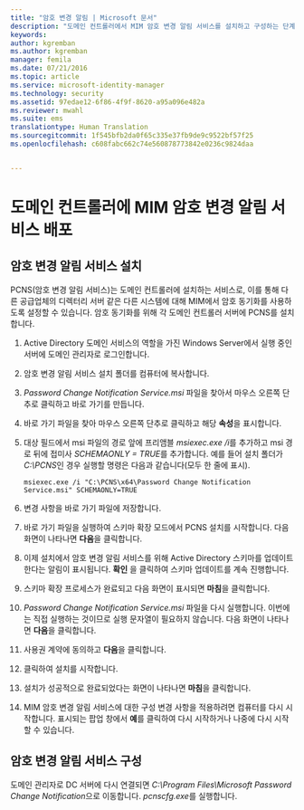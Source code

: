 ```yaml
---
title: "암호 변경 알림 | Microsoft 문서"
description: "도메인 컨트롤러에서 MIM 암호 변경 알림 서비스를 설치하고 구성하는 단계를 알아봅니다."
keywords: 
author: kgremban
ms.author: kgremban
manager: femila
ms.date: 07/21/2016
ms.topic: article
ms.service: microsoft-identity-manager
ms.technology: security
ms.assetid: 97edae12-6f86-4f9f-8620-a95a096e482a
ms.reviewer: mwahl
ms.suite: ems
translationtype: Human Translation
ms.sourcegitcommit: 1f545bfb2da0f65c335e37fb9de9c9522bf57f25
ms.openlocfilehash: c608fabc662c74e560878773842e0236c9824daa


---
```


# <a name="deploy-the-mim-password-change-notification-service-on-a-domain-controller"></a>도메인 컨트롤러에 MIM 암호 변경 알림 서비스 배포

## <a name="install-the-password-change-notification-service"></a>암호 변경 알림 서비스 설치
PCNS(암호 변경 알림 서비스)는 도메인 컨트롤러에 설치하는 서비스로, 이를 통해 다른 공급업체의 디렉터리 서버 같은 다른 시스템에 대해 MIM에서 암호 동기화를 사용하도록 설정할 수 있습니다. 암호 동기화를 위해 각 도메인 컨트롤러 서버에 PCNS를 설치합니다.

1.  Active Directory 도메인 서비스의 역할을 가진 Windows Server에서 실행 중인 서버에 도메인 관리자로 로그인합니다.

2.  암호 변경 알림 서비스 설치 폴더를 컴퓨터에 복사합니다.

3.  *Password Change Notification Service.msi* 파일을 찾아서 마우스 오른쪽 단추로 클릭하고 바로 가기를 만듭니다.

4.  바로 가기 파일을 찾아 마우스 오른쪽 단추로 클릭하고 해당 **속성**을 표시합니다.

5.  대상 필드에서 msi 파일의 경로 앞에 프리앰블 *msiexec.exe /i*를 추가하고 msi 경로 뒤에 접미사 *SCHEMAONLY = TRUE*를 추가합니다. 예를 들어 설치 폴더가 *C:\PCNS*인 경우 실행할 명령은 다음과 같습니다(모두 한 줄에 표시).

    ```
    msiexec.exe /i "C:\PCNS\x64\Password Change Notification Service.msi" SCHEMAONLY=TRUE
    ```

6.  변경 사항을 바로 가기 파일에 저장합니다.

7.  바로 가기 파일을 실행하여 스키마 확장 모드에서 PCNS 설치를 시작합니다. 다음 화면이 나타나면 **다음**을 클릭합니다.

8.  이제 설치에서 암호 변경 알림 서비스를 위해 Active Directory 스키마를 업데이트한다는 알림이 표시됩니다. **확인** 을 클릭하여 스키마 업데이트를 계속 진행합니다.

9. 스키마 확장 프로세스가 완료되고 다음 화면이 표시되면 **마침**을 클릭합니다.

10. *Password Change Notification Service.msi* 파일을 다시 실행합니다. 이번에는 직접 실행하는 것이므로 실행 문자열이 필요하지 않습니다.  다음 화면이 나타나면 **다음**을 클릭합니다.

11. 사용권 계약에 동의하고 **다음**을 클릭합니다.

12. 클릭하여 설치를 시작합니다.

13. 설치가 성공적으로 완료되었다는 화면이 나타나면 **마침**을 클릭합니다.

14. MIM 암호 변경 알림 서비스에 대한 구성 변경 사항을 적용하려면 컴퓨터를 다시 시작합니다. 표시되는 팝업 창에서 **예**를 클릭하여 다시 시작하거나 나중에 다시 시작할 수 있습니다.

## <a name="configuring-the-password-change-notification-service"></a>암호 변경 알림 서비스 구성
도메인 관리자로 DC 서버에 다시 연결되면 *C:\Program Files\Microsoft Password Change Notification*으로 이동합니다. *pcnscfg.exe*를 실행합니다.



<!--HONumber=Nov16_HO2-->


